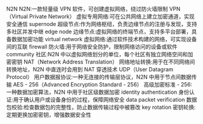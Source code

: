 N2N	N2N:一款轻量级 VPN 软件，可创建虚拟网络，绕过防火墙限制
VPN（Virtual Private Network）	虚拟专用网络:可在公共网络上建立加密通道，实现安全通信
supernode	超级节点:作为网络枢纽，负责边缘节点的注册与发现，支持多社区并发中继
edge node	边缘节点:虚拟网络的终端节点，支持多平台部署，具备数据加密功能
virtual network	虚拟网络:通过软件技术构建的网络，可实现设备间的互联
firewall	防火墙:用于网络安全防护，限制网络访问的设备或软件
community	社区:N2N 中以虚拟网络划分的单位，每个社区有独立网络空间和加密密钥
NAT（Network Address Translation）	网络地址转换:用于在不同网络间转换地址，N2N 中直连时会用到 NAT 穿透技术
UDP（User Datagram Protocol）	用户数据报协议:一种无连接的传输层协议，N2N 中用于节点间数据传输
AES - 256（Advanced Encryption Standard - 256）	高级加密标准 - 256:一种数据加密算法，N2N 中用于社区级数据加密
identity authentication	身份认证:用于确认用户或设备身份的过程，保障网络安全
data packet verification	数据包校验:检查数据包的完整性，防止数据传输过程中被篡改
key rotation	密钥轮换:定期更换加密密钥，增强数据安全性
